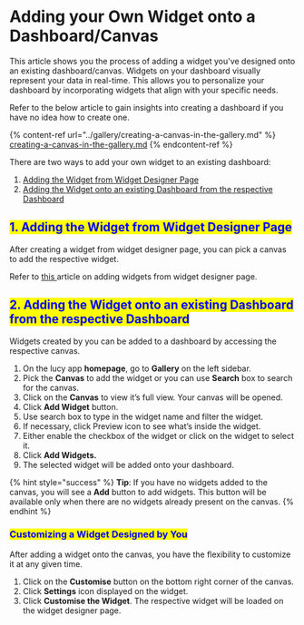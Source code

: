 # Adding your Own Widget onto a Dashboard/Canvas

This article shows you the process of adding a widget you've designed onto an existing dashboard/canvas. Widgets on your dashboard visually represent your data in real-time. This allows you to personalize your dashboard by incorporating widgets that align with your specific needs.&#x20;

Refer to the below article to gain insights into creating a dashboard if you have no idea how to create one.&#x20;

{% content-ref url="../gallery/creating-a-canvas-in-the-gallery.md" %}
[creating-a-canvas-in-the-gallery.md](../gallery/creating-a-canvas-in-the-gallery.md)
{% endcontent-ref %}

There are two ways to add your own widget to an existing dashboard:

1. [Adding the Widget from Widget Designer Page](adding-your-own-widget-onto-a-dashboard-canvas.md#1.-adding-the-widget-from-widget-designer-page)
2. [Adding the Widget onto an existing Dashboard from the respective Dashboard](adding-your-own-widget-onto-a-dashboard-canvas.md#2.-adding-the-widget-onto-an-existing-dashboard-from-the-respective-dashboard)

## <mark style="color:blue;">1. Adding the Widget from Widget Designer Page</mark>

After creating a widget from widget designer page, you can pick a canvas to add the respective widget.

Refer to [this ](sharing-a-user-interface.md#adding-the-user-interface-to-a-dashboard-canvas)article on adding widgets from widget designer page.

## <mark style="color:blue;">2. Adding the Widget onto an existing Dashboard from the respective Dashboard</mark>

Widgets created by you can be added to a dashboard by accessing the respective canvas.

1. On the lucy app **homepage**, go to **Gallery** on the left sidebar.
2. Pick the **Canvas** to add the widget or you can use **Search** box to search for the canvas.
3. Click on the **Canvas** to view it’s full view. Your canvas will be opened.
4. Click **Add Widget** button.
5. Use search box to type in the widget name and filter the widget.
6. If necessary, click Preview icon to see what’s inside the widget.
7. Either enable the checkbox of the widget or click on the widget to select it.
8. Click **Add Widgets.**
9. The selected widget will be added onto your dashboard.

{% hint style="success" %}
**Tip**: If you have no widgets added to the canvas, you will see a **Add** button to add widgets. This button will be available only when there are no widgets already present on the canvas.
{% endhint %}

### <mark style="color:blue;">Customizing a Widget Designed by You</mark>

After adding a widget onto the canvas, you have the flexibility to customize it at any given time.

1. Click on the **Customise** button on the bottom right corner of the canvas.
2. Click **Settings** icon displayed on the widget.
3. Click **Customise the Widget**. The respective widget will be loaded on the widget designer page.
